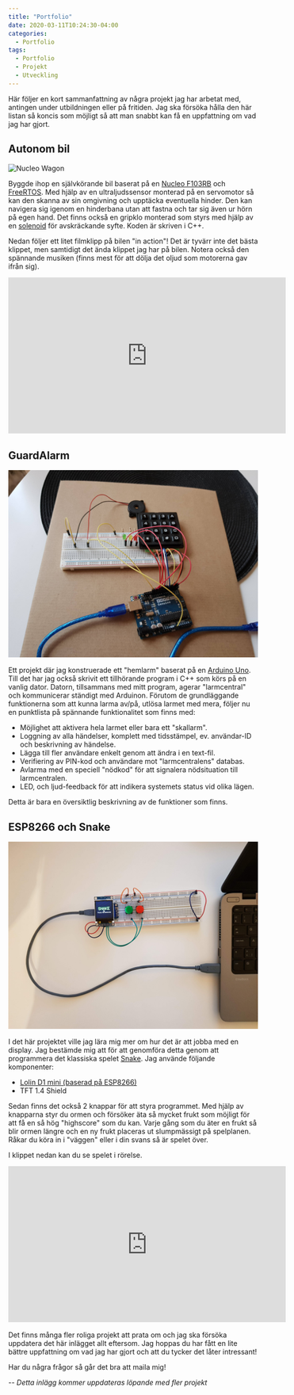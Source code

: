 ```yaml
---
title: "Portfolio"
date: 2020-03-11T10:24:30-04:00
categories:
  - Portfolio
tags:
  - Portfolio
  - Projekt
  - Utveckling
---
```


Här följer en kort sammanfattning av några projekt jag har arbetat med, antingen under utbildningen eller på fritiden.
Jag ska försöka hålla den här listan så koncis som möjligt så att man snabbt kan få en uppfattning om vad jag har gjort.

## Autonom bil
![Nucleo Wagon](/assets/images/posts/portfolio/nucleo_wagon.jpg)

Byggde ihop en självkörande bil baserat på en [Nucleo F103RB](https://www.st.com/en/evaluation-tools/nucleo-f103rb.html) och [FreeRTOS](https://www.freertos.org/). Med hjälp av en ultraljudssensor monterad på en servomotor så kan den skanna av sin omgivning och upptäcka eventuella hinder. Den kan navigera sig igenom en hinderbana utan att fastna och tar sig även ur hörn på egen hand. Det finns också en gripklo monterad som styrs med hjälp av en [solenoid](https://sv.wikipedia.org/wiki/Solenoid) för avskräckande syfte. Koden är skriven i C++.

Nedan följer ett litet filmklipp på bilen "in action"! Det är tyvärr inte det bästa klippet, men samtidigt det ända klippet jag har på bilen. Notera också den spännande musiken (finns mest för att dölja det oljud som motorerna gav ifrån sig).

<iframe width="560" height="315" src="https://www.youtube.com/embed/JJ5EMQD3vvE" frameborder="0" allow="accelerometer; autoplay; encrypted-media; gyroscope; picture-in-picture" allowfullscreen></iframe>

## GuardAlarm
![GuardAlarm](/assets/images/posts/portfolio/guardAlarm.jpg)

Ett projekt där jag konstruerade ett "hemlarm" baserat på en [Arduino Uno](https://store.arduino.cc/arduino-uno-rev3). Till det har jag också skrivit ett tillhörande program i C++ som körs på en vanlig dator. Datorn, tillsammans med mitt program, agerar "larmcentral" och kommunicerar ständigt med Arduinon. Förutom de grundläggande funktionerna som att kunna larma av/på, utlösa larmet med mera, följer nu en punktlista på spännande funktionalitet som finns med:

* Möjlighet att aktivera hela larmet eller bara ett "skallarm".
* Loggning av alla händelser, komplett med tidsstämpel, ev. användar-ID och beskrivning av händelse.
* Lägga till fler användare enkelt genom att ändra i en text-fil.
* Verifiering av PIN-kod och användare mot "larmcentralens" databas.
* Avlarma med en speciell "nödkod" för att signalera nödsituation till larmcentralen.
* LED, och ljud-feedback för att indikera systemets status vid olika lägen.

Detta är bara en översiktlig beskrivning av de funktioner som finns.

## ESP8266 och Snake
![Snake på en Lolin D1 mini](/assets/images/posts/portfolio/snake.jpg)

I det här projektet ville jag lära mig mer om hur det är att jobba med en display. Jag bestämde mig att för att genomföra detta genom att programmera det klassiska spelet [Snake](https://sv.wikipedia.org/wiki/Snake).
Jag använde följande komponenter:

* [Lolin D1 mini (baserad på ESP8266)](https://docs.wemos.cc/en/latest/d1/d1_mini.html)
* TFT 1.4 Shield

Sedan finns det också 2 knappar för att styra programmet. Med hjälp av knapparna styr du ormen och försöker äta så mycket frukt som möjligt för att få en så hög "highscore" som du kan. Varje gång som du äter en frukt så blir ormen längre och en ny frukt placeras ut slumpmässigt på spelplanen. Råkar du köra in i "väggen" eller i din svans så är spelet över.

I klippet nedan kan du se spelet i rörelse.

<iframe width="560" height="315" src="https://www.youtube.com/embed/CheBJJ8W5WQ" frameborder="0" allow="accelerometer; autoplay; encrypted-media; gyroscope; picture-in-picture" allowfullscreen></iframe>

Det finns många fler roliga projekt att prata om och jag ska försöka uppdatera det här inlägget allt eftersom. Jag hoppas du har fått en lite bättre uppfattning om vad jag har gjort och att du tycker det låter intressant!

Har du några frågor så går det bra att maila mig!

--
*Detta inlägg kommer uppdateras löpande med fler projekt*

